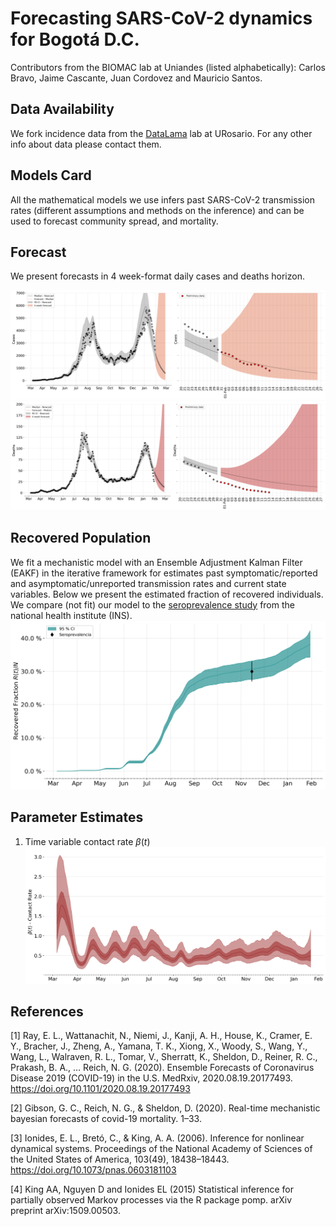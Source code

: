# Forecasting SARS-CoV-2 dynamics for Bogotá D.C.
Contributors from the BIOMAC lab at Uniandes (listed alphabetically): Carlos Bravo, Jaime Cascante, Juan Cordovez and Mauricio Santos.

## Data Availability
We fork incidence data from the [DataLama](http://datalama.polyglot.site/) lab at URosario. For any other info about data please contact them. 

## Models Card
All the mathematical models we use infers past SARS-CoV-2 transmission rates (different assumptions and methods on the inference) and can be used to forecast community spread, and mortality.

## Forecast
We present forecasts in 4 week-format daily cases and deaths horizon.

![Cases Forecast](/figures/mcmc/cases.png "Cases Forecast")
![Deaths Forecast](/figures/mcmc/deaths.png "Deaths Forecasts")

## Recovered Population
We fit a mechanistic model with an Ensemble Adjustment Kalman Filter (EAKF) in the iterative framework for estimates past symptomatic/reported and asymptomatic/unreported transmission rates and current state variables. Below we present the estimated fraction of recovered individuals. We compare (not fit) our model to the [seroprevalence study](https://www.ins.gov.co/estudio-nacional-de-seroprevalencia/reporte.html) from the national health institute (INS).
    ![Estimated fraction of recovered individuals](/figures/eakf/recovered.png "Contact rate")

## Parameter Estimates
1. Time variable contact rate $\beta (t)$
    ![Time Variable Contact Rate](/figures/mcmc/contact_rate.png "Contact rate")



## References
[1] Ray, E. L., Wattanachit, N., Niemi, J., Kanji, A. H., House, K., Cramer, E. Y., Bracher, J., Zheng, A., Yamana, T. K., Xiong, X., Woody, S., Wang, Y., Wang, L., Walraven, R. L., Tomar, V., Sherratt, K., Sheldon, D., Reiner, R. C., Prakash, B. A., … Reich, N. G. (2020). Ensemble Forecasts of Coronavirus Disease 2019 (COVID-19) in the U.S. MedRxiv, 2020.08.19.20177493. https://doi.org/10.1101/2020.08.19.20177493

[2] Gibson, G. C., Reich, N. G., & Sheldon, D. (2020). Real-time mechanistic bayesian forecasts of covid-19 mortality. 1–33.

[3] Ionides, E. L., Bretó, C., & King, A. A. (2006). Inference for nonlinear dynamical systems. Proceedings of the National Academy of Sciences of the United States of America, 103(49), 18438–18443. https://doi.org/10.1073/pnas.0603181103

[4] King AA, Nguyen D and Ionides EL (2015) Statistical inference for partially observed Markov processes via the R package pomp. arXiv preprint arXiv:1509.00503.
